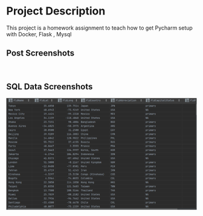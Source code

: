 # Project Description
This project is a homework assignment to teach how to get Pycharm setup with Docker, Flask , Mysql

## Post Screenshots
![]()

## SQL Data Screenshots 
![pycharm data query](screenshots/query.PNG)